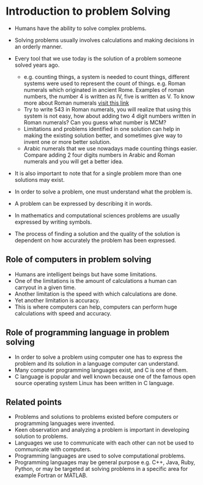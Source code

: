 # Introduction to problem Solving

- Humans have the ability to solve complex problems.
- Solving problems usually involves calculations and making decisions in an orderly manner.
- Every tool that we use today is the solution of a problem someone solved years ago.
	- e.g. counting things, a system is needed to count things, different systems were used to represent the count of things. e.g. Roman numerals which originated in ancient Rome. Examples of roman numbers, the number 4 is written as IV, five is written as V. To know more about Roman numerals [visit this link](https://en.wikipedia.org/wiki/Roman_numerals)  
	- Try to write 543 in Roman numerals, you will realize that using this system is not easy, how about adding two 4 digit numbers written in Roman numerals? Can you guess what number is MCM?  
	- Limitations and problems identified in one solution can help in making the existing solution better, and sometimes give way to invent one or more better solution.  
	- Arabic numerals that we use nowadays made counting things easier. Compare adding 2 four digits numbers in Arabic and Roman numerals and you will get a better idea.

- It is also important to note that for a single problem more than one solutions may exist.
- In order to solve a problem, one must understand what the problem is. 
- A problem can be expressed by describing it in words.
- In mathematics and computational sciences problems are usually expressed by writing symbols.
- The process of finding a solution and the quality of the solution is dependent on how accurately the problem has been expressed.

## Role of computers in problem solving

- Humans are intelligent beings but have some limitations.
- One of the limitations is the amount of calculations a human can carryout in a given time.
- Another limitation is the speed with which calculations are done.
- Yet another limitation is accuracy.
- This is where computers can help, computers can perform huge calculations with speed and accuracy.

## Role of programming language in problem solving

- In order to solve a problem using computer one has to express the problem and its solution in a language computer can understand.
- Many computer programming languages exist, and C is one of them. 
- C language is popular and well known because one of the famous open source operating system Linux has been written in C language. 

## Related points 
- Problems and solutions to problems existed before computers or programming languages were invented.
- Keen observation and analyzing a problem is important in developing solution to problems.
- Languages we use to communicate with each other can not be used to communicate with computers.
- Programming languages are used to solve computational problems.
- Programming languages may be general purpose e.g. C++, Java, Ruby, Python, or may be targeted at solving problems in a specific area for example Fortran or MATLAB.

